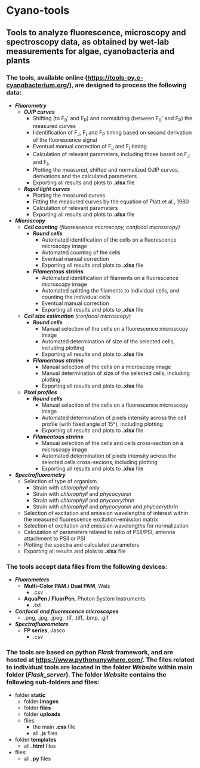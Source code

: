 # Cyano-tools

## Tools to analyze fluorescence, microscopy and spectroscopy data, as obtained by wet-lab measurements for algae, cyanobacteria and plants 

### The tools, available online (https://tools-py.e-cyanobacterium.org/), are designed to process the following data:
- ***Fluorometry***
  - ***OJIP curves***
    - Shifting (to F<sub>0</sub>' and F<sub>P</sub>) and normalizing (between F<sub>0</sub>' and F<sub>P</sub>) the measured curves
    - Iidentification of F<sub>J</sub>, F<sub>I</sub> and F<sub>P</sub> timing based on second derivation of the fluorescence signal
    - Eventual manual correction of F<sub>J</sub> and F<sub>I</sub> timing
    - Calculation of relevant parameters, including those based on F<sub>J</sub> and F<sub>I</sub>,
    - Plotting the measured, shifted and normalized OJIP curves, derivations and the calculated parameters
    - Exporting all results and plots to **.xlsx** file
  - ***Rapid light curves***
    - Plotting the measured curves
    - Fitting the measured curves by the equation of Platt et al., 1980
    - Calculation of relevant parameters
    - Exporting all results and plots to **.xlsx** file
- ***Microscopy***
  - ***Cell counting*** _(fluorescence microscopy, confocal microscopy)_
    - ***Round cells***
      - Automated identification of the cells on a fluorescence microscopy image
      - Automated counting of the cells
      - Eventual manual correction
      - Exporting all results and plots to **.xlsx** file
    - ***Filamentous strains***
      - Automated identification of filaments on a fluorescence microscopy image
      - Automated splitting the filaments to individual cells, and counting the individual cells
      - Eventual manual correction
      - Exporting all results and plots to **.xlsx** file
  - ***Cell size estimation*** _(confocal microscopy)_
    - ***Round cells***
      - Manual selection of the cells on a fluorescence microscopy image
      - Automated determination of size of the selected cells, including plotting
      - Exporting all results and plots to **.xlsx** file
    - ***Filamentous strains***
      - Manual selection of the cells on a microscopy image
      - Manual determination of size of the selected cells, including plotting
      - Exporting all results and plots to **.xlsx** file
  - ***Pixel profiles***
    - ***Round cells***
      - Manual selection of the cells on a fluorescence microscopy image
      - Automated determination of pixels intensity across the cell profile  (with fixed angle of 15°), including plotting
      - Exporting all results and plots to **.xlsx** file
    - ***Filamentous strains***
      - Manual selection of the cells and cells cross-section on a microscopy image
      - Automated determination of pixels intensity across the selected cells cross-secions, including plotting
      - Exporting all results and plots to **.xlsx** file
- ***Spectrofluorometry***
  - Selection of type of organism
    -  Strain with _chlorophyll_ only
    -  Strain with _chlorophyll_ and _phycocyanin_
    -  Strain with _chlorophyll_ and _phycoerythrin_
    -  Strain with _chlorophyll_ and _phycocyanin_ and _phycoerythrin_
  - Selection of excitation and emission wavelengths of interest within the measured fluorescence excitation-emission matrix
  - Selection of excitation and emission wavelengths for normalization
  - Calculation of parameters related to ratio of PSII/PSI, antenna attachment to PSII or PSI
  - Plotting the spectra and calculated parameters
  - Exporting all results and plots to **.xlsx** file

### The tools accept data files from the following devices:
- ***Fluorometers***
  - **Multi-Color PAM / Dual PAM**, Walz
    - .csv
  - **AquaPen / FluorPen**, Photon System Instruments
    - .txt
- ***Confocal and fluorescence microscopes***
  - .png, .jpg, .jpeg, .tif, .tiff, .bmp, .gif
- ***Spectrofluorometers***
  - **FP series**, Jasco
    - .csv

### The tools are based on python ***Flask*** framework, and are hosted at https://www.pythonanywhere.com/. The files related to individual tools are located in the folder ***Website*** within main folder (***Flask_server***). The folder ***Website*** contains the following sub-folders and files:
- folder **static**
  - folder **images**
  - folder **files**
  - folder **uploads**
  - files:
    - the main **.css** file
    - all **.js** files
- folder **templates**
  - all **.html** files
- files:
  - all **.py** files

